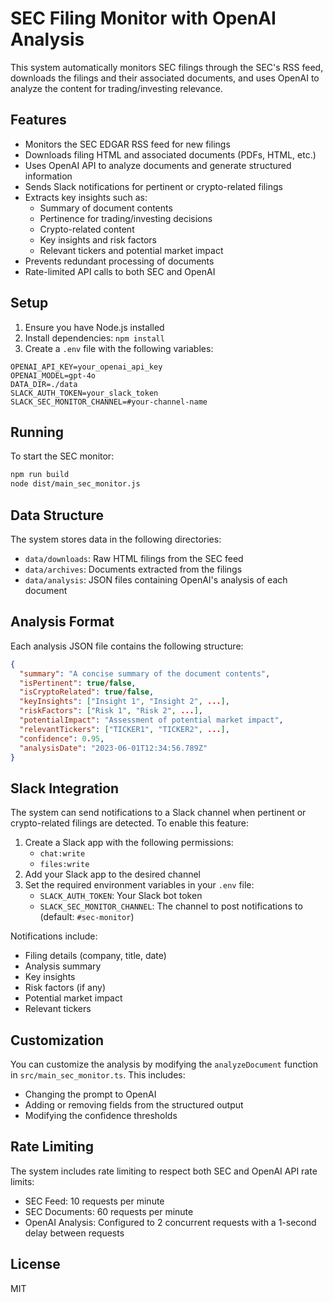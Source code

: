 # SEC Filing Monitor with OpenAI Analysis

This system automatically monitors SEC filings through the SEC's RSS feed, downloads the filings and their associated documents, and uses OpenAI to analyze the content for trading/investing relevance.

## Features

- Monitors the SEC EDGAR RSS feed for new filings
- Downloads filing HTML and associated documents (PDFs, HTML, etc.)
- Uses OpenAI API to analyze documents and generate structured information
- Sends Slack notifications for pertinent or crypto-related filings
- Extracts key insights such as:
  - Summary of document contents
  - Pertinence for trading/investing decisions
  - Crypto-related content
  - Key insights and risk factors
  - Relevant tickers and potential market impact
- Prevents redundant processing of documents
- Rate-limited API calls to both SEC and OpenAI

## Setup

1. Ensure you have Node.js installed
2. Install dependencies: `npm install`
3. Create a `.env` file with the following variables:

```
OPENAI_API_KEY=your_openai_api_key
OPENAI_MODEL=gpt-4o 
DATA_DIR=./data
SLACK_AUTH_TOKEN=your_slack_token
SLACK_SEC_MONITOR_CHANNEL=#your-channel-name
```

## Running

To start the SEC monitor:

```bash
npm run build
node dist/main_sec_monitor.js
```

## Data Structure

The system stores data in the following directories:

- `data/downloads`: Raw HTML filings from the SEC feed
- `data/archives`: Documents extracted from the filings
- `data/analysis`: JSON files containing OpenAI's analysis of each document

## Analysis Format

Each analysis JSON file contains the following structure:

```json
{
  "summary": "A concise summary of the document contents",
  "isPertinent": true/false,
  "isCryptoRelated": true/false,
  "keyInsights": ["Insight 1", "Insight 2", ...],
  "riskFactors": ["Risk 1", "Risk 2", ...],
  "potentialImpact": "Assessment of potential market impact",
  "relevantTickers": ["TICKER1", "TICKER2", ...],
  "confidence": 0.95,
  "analysisDate": "2023-06-01T12:34:56.789Z"
}
```

## Slack Integration

The system can send notifications to a Slack channel when pertinent or crypto-related filings are detected. To enable this feature:

1. Create a Slack app with the following permissions:
   - `chat:write`
   - `files:write`
2. Add your Slack app to the desired channel
3. Set the required environment variables in your `.env` file:
   - `SLACK_AUTH_TOKEN`: Your Slack bot token
   - `SLACK_SEC_MONITOR_CHANNEL`: The channel to post notifications to (default: `#sec-monitor`)

Notifications include:
- Filing details (company, title, date)
- Analysis summary
- Key insights
- Risk factors (if any)
- Potential market impact
- Relevant tickers

## Customization

You can customize the analysis by modifying the `analyzeDocument` function in `src/main_sec_monitor.ts`. This includes:

- Changing the prompt to OpenAI
- Adding or removing fields from the structured output
- Modifying the confidence thresholds

## Rate Limiting

The system includes rate limiting to respect both SEC and OpenAI API rate limits:
- SEC Feed: 10 requests per minute
- SEC Documents: 60 requests per minute
- OpenAI Analysis: Configured to 2 concurrent requests with a 1-second delay between requests

## License

MIT 